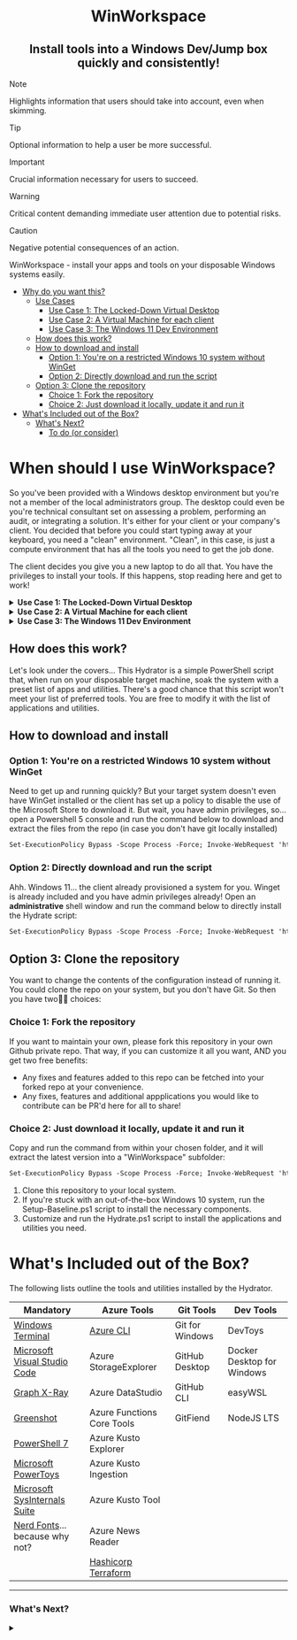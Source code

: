 <h1 align="center">
WinWorkspace
</h1>

<h2 align="center">
  Install tools into a Windows Dev/Jump box quickly and consistently!
</h2>

> [!NOTE]  
> Highlights information that users should take into account, even when skimming.

> [!TIP]
> Optional information to help a user be more successful.

> [!IMPORTANT]  
> Crucial information necessary for users to succeed.

> [!WARNING]  
> Critical content demanding immediate user attention due to potential risks.

> [!CAUTION]
> Negative potential consequences of an action.

WinWorkspace - install your apps and tools on your disposable Windows systems easily.

- [Why do you want this?](#why-do-you-want-this)
  - [Use Cases](#use-cases)
    - [Use Case 1: The Locked-Down Virtual Desktop](#use-case-1-the-locked-down-virtual-desktop)
    - [Use Case 2: A Virtual Machine for each client](#use-case-2-a-virtual-machine-for-each-client)
    - [Use Case 3: The Windows 11 Dev Environment](#use-case-3-the-windows-11-dev-environment)
  - [How does this work?](#how-does-this-work)
  - [How to download and install](#how-to-download-and-install)
    - [Option 1: You're on a restricted Windows 10 system without WinGet](#option-1-youre-on-a-restricted-windows-10-system-without-winget)
    - [Option 2: Directly download and run the script](#option-2-directly-download-and-run-the-script)
  - [Option 3: Clone the repository](#option-3-clone-the-repository)
    - [Choice 1: Fork the repository](#choice-1-fork-the-repository)
    - [Choice 2: Just download it locally, update it and run it](#choice-2-just-download-it-locally-update-it-and-run-it)
- [What's Included out of the Box?](#whats-included-out-of-the-box)
    - [What's Next?](#whats-next)
      - [To do (or consider)](#to-do-or-consider)

# When should I use WinWorkspace?

So you've been provided with a Windows desktop environment but you're not a member of the local administrators group. The desktop could even be you're technical consultant set on assessing a problem, performing an audit, or integrating a solution. It's either for your client or your company's client. You decided that before you could start typing away at your keyboard, you need a "clean" environment. "Clean", in this case, is just a compute environment that has all the tools you need to get the job done.

<!--
# FAQ
<details>
  <summary><b>Question?</b></summary>
  This is the answer
</details>
-->





The client decides you give you a new laptop to do all that. You have the privileges to install your tools. If this happens, stop reading here and get to work!

<details>
<summary><b>Use Case 1: The Locked-Down Virtual Desktop</b></summary>

But what if they don't? What if they respond with, "here's a virtual desktop. You can log on to it by access this URL on your browser, install a remote desktop agent, and access it. It's the only way we allow all our resources to access the environment. I can get you elevated privileges, but it's a non-persistent desktop, i.e. it will go back to its original image on reboot... daily."

You log in, discover it's an older version of Windows 10, and they disabled the Windows Store app!

> The above use case sounds like a very specific example doesn't it? Because it is. However, it's happened more than a few times for me, especially for assessments and audits. It's also happened to some of my colleagues.
</details>

<details>
<summary><b>Use Case 2: A Virtual Machine for each client</b></summary>
Here's another use case - you want a disposable VM for every client. Clients often have specific security requirements, or they insist on installing a suite of applications, a specific antivirus software, a security agent, or a horrible VPN client that stomps on other VPN clients already installed for other customers? Or worse - employee monitoring software!

Whatever the reason, you want to make sure that those apps are not installed on your specific workstation that you use to access other environments like your other clients or your own.

So you separate each client by having a virtual machine hosted for each one. They're yours. They're (relatively) safe. And they're disposable.

One method is to clone snapshots. But you're stuck installing updates to your applications and tools for each VM. Sometimes, your VM breaks because you had to test one of the client applications.
</details>


<details>
<summary><b>Use Case 3: The Windows 11 Dev Environment</b></summary>
Since Windows 10, Microsoft has been granting their users the ability to download and stand up their own developmet environments with regularly updated versions of their Windows desktop operating systems.: <https://developer.microsoft.com/en-us/windows/downloads/virtual-machines/>

These images are not activated, but you can always activate them with the Product Codes from your Visual Studio Subscriptions (formerly known as MSDN Subscriptions). You just have to do it within the grace period before they expire.

In addition, these images come pre-built with the latest versions of their development tools!

But what if you don't want to, or can't, enter a product code?
</details>

## How does this work?

Let's look under the covers...
This Hydrator is a simple PowerShell script that, when run on your disposable target machine, soak the system with a preset list of apps and utilities. There's a good chance that this script won't meet your list of preferred tools. You are free to modify it with the list of applications and utilities.

## How to download and install

### Option 1: You're on a restricted Windows 10 system without WinGet

Need to get up and running quickly? But your target system doesn't even have WinGet installed or the client has set up a policy to disable the use of the Microsoft Store to download it. But wait, you have admin privileges, so... open a Powershell 5 console and run the command below to download and extract the files from the repo (in case you don't have git locally installed)

```ps
Set-ExecutionPolicy Bypass -Scope Process -Force; Invoke-WebRequest 'https://github.com/volatile-torpedo/WinWorkspace/archive/refs/heads/main.zip' -OutFile .\main.zip; Expand-Archive .\main.zip .\; Rename-Item .\WinWorkspace-main .\WinWorkspace; Remove-Item .\main.zip; & .\WinWorkspace\Setup-Baseline.ps1; & .\WinWorkspace\Hydrate.ps1 -InstallAll
```
<!-- ; Remove-Item .\WinWorkspace -Force -Recurse -->

### Option 2: Directly download and run the script

Ahh. Windows 11... the client already provisioned a system for you. Winget is already included and you have admin privileges already! Open an **administrative** shell window and run the command below to directly install the Hydrate script:

```ps
Set-ExecutionPolicy Bypass -Scope Process -Force; Invoke-WebRequest 'https://github.com/volatile-torpedo/WinWorkspace/archive/refs/heads/main.zip' -OutFile .\main.zip; Expand-Archive .\main.zip .\; Rename-Item .\WinWorkspace-main .\WinWorkspace; Remove-Item .\main.zip; & .\WinWorkspace\Hydrate.ps1 -InstallAll
```

<!-- PowerShell -NoProfile -ExecutionPolicy Bypass -Command "Invoke-Expression((New-Object System.Net.WebClient).DownloadString('https://raw.githubusercontent.com/volatile-torpedo/WinWorkspace/main/Hydrate.ps1'))" -->

## Option 3: Clone the repository

You want to change the contents of the configuration instead of running it. You could clone the repo on your system, but you don't have Git. So then you have two✌🏻 choices:

### Choice 1: Fork the repository
If you want to maintain your own, please fork this repository in your own Github private repo. That way, if you can customize it all you want, AND you get two free benefits:
- Any fixes and features added to this repo can be fetched into your forked repo at your convenience.
- Any fixes, features and additional appplications you would like to contribute can be PR'd here for all to share!

### Choice 2: Just download it locally, update it and run it
Copy and run the command from within your chosen folder, and it will extract the latest version into a "WinWorkspace" subfolder:
```ps
Set-ExecutionPolicy Bypass -Scope Process -Force; Invoke-WebRequest 'https://github.com/volatile-torpedo/WinWorkspace/archive/refs/heads/main.zip' -OutFile .\main.zip; Expand-Archive .\main.zip .\; Rename-Item .\WinWorkspace-main .\WinWorkspace; Remove-Item .\main.zip
```

1. Clone this repository to your local system.
2. If you're stuck with an out-of-the-box Windows 10 system, run the Setup-Baseline.ps1 script to install the necessary components.
3. Customize and run the Hydrate.ps1 script to install the applications and utilities you need.

# What's Included out of the Box?

The following lists outline the tools and utilities installed by the Hydrator.

|  Mandatory | Azure Tools  | Git Tools  | Dev Tools  |
|---|---|---|---|
| [Windows Terminal](https://github.com/microsoft/terminal) | [Azure CLI](https://learn.microsoft.com/en-us/cli/azure/) | Git for Windows | DevToys |
| [Microsoft Visual Studio Code](https://github.com/microsoft/vscode) | Azure StorageExplorer | GitHub Desktop | Docker Desktop for Windows |
| [Graph X-Ray](https://graphxray.merill.net/) | Azure DataStudio | GitHub CLI | easyWSL |
| [Greenshot](https://getgreenshot.org/) | Azure Functions Core Tools | GitFiend | NodeJS LTS |
| [PowerShell 7](https://learn.microsoft.com/en-us/powershell/scripting/overview?view=powershell-7.3) | Azure Kusto Explorer | |
| [Microsoft PowerToys](https://learn.microsoft.com/en-us/windows/powertoys/) | Azure Kusto Ingestion | |
| [Microsoft SysInternals Suite](https://learn.microsoft.com/en-us/sysinternals/downloads/sysinternals-suite) | Azure Kusto Tool | |
| [Nerd Fonts](https://www.nerdfonts.com/)... because why not? | Azure News Reader | |
|  | [Hashicorp Terraform](https://developer.hashicorp.com/terraform/intro) | |

---


### What's Next?

<details>
<summary></summary>

Moving to using the WinGet Configure feature, which is still in Preview as of this release.

#### To do (or consider)
- [ ] **MUST DO: Convert to Winget Configuration YAML and PowerShell DSC!!**
- [x] Add conditions to check for components instead of forcing unecessary installs
- [x] Add a screen shot tool (Greenshot)
- [x] Add Graph X-Ray (Beta) to pull Microsoft Graph PowerShell from Portal Actions
- [x] Add a screen recording tool that will export to GIF (ScreenToGif)
- [ ] Add a tool to create animated GIFs from video files (Gifski?)
- [ ] ~~Add a tool to convert JPG to PNG with transparency (ImageMagick?)~~
- [x] Include `Set-ExecutionPolicy` to the quick-install command.

</details>
